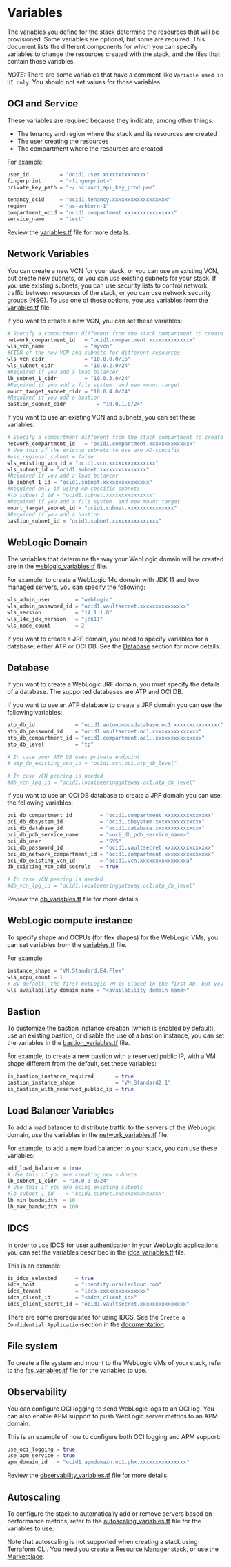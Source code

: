 # Variables

The variables you define for the stack determine the resources that will be provisioned. Some variables are optional, but
some are required. This document lists the different components for which you can specify variables to change the resources
created with the stack, and the files that contain those variables.

*NOTE:* There are some variables that have a comment like `Variable used in UI only`. You should not set values for those
variables.

## OCI and Service

These variables are required because they indicate, among other things:
  - The tenancy and region where the stack and its resources are created
  - The user creating the resources
  - The compartment where the resources are created

For example:
```terraform
user_id          = "ocid1.user.xxxxxxxxxxxxxx"
fingerprint      = "<fingerprint>"
private_key_path = "~/.oci/oci_api_key_prod.pem"

tenancy_ocid     = "ocid1.tenancy.xxxxxxxxxxxxxxxxxx"
region           = "us-ashburn-1"
compartment_ocid = "ocid1.compartment.xxxxxxxxxxxxxxxx"
service_name     = "test"
```
Review the [variables.tf](./terraform/variables.tf) file for more details.

## Network Variables

You can create a new VCN for your stack, or you can use an existing VCN, but create new subnets, or you can use existing
subnets for your stack. If you use existing subnets, you can use security lists to control network traffic between resources
of the stack, or you can use network security groups (NSG). To use one of these options, you use variables from the
[variables.tf](./terraform/variables.tf) file.

If you want to create a new VCN, you can set these variables:
```terraform
# Specify a compartment different from the stack compartment to create all network resources
network_compartment_id   = "ocid1.compartment.xxxxxxxxxxxxxx"
wls_vcn_name             = "myvcn"
#CIDR of the new VCN and subnets for different resources
wls_vcn_cidr             = "10.0.0.0/16"
wls_subnet_cidr          = "10.0.2.0/24"
#Required if you add a load balancer
lb_subnet_1_cidr         = "10.0.3.0/24"
#Required if you add a file system  and new mount target
mount_target_subnet_cidr = "10.0.4.0/24"
#Required if you add a bastion
bastion_subnet_cidr          = "10.0.1.0/24"
```

If you want to use an existing VCN and subnets, you can set these variables:
```terraform
# Specify a compartment different from the stack compartment to create all network resources
network_compartment_id   = "ocid1.compartment.xxxxxxxxxxxxxx"
# Use this if the existng subnets to use are AD-specific
#use_regional_subnet = false
wls_existing_vcn_id = "ocid1.vcn.xxxxxxxxxxxxxxx"
wls_subnet_id = "ocid1.subnet.xxxxxxxxxxxxxxx"
#Required if you add a load balancer
lb_subnet_1_id = "ocid1.subnet.xxxxxxxxxxxxxxx"
#Required only if using AD-specific subnets
#lb_subnet_2_id = "ocid1.subnet.xxxxxxxxxxxxxxx"
#Required if you add a file system  and new mount target
mount_target_subnet_id = "ocid1.subnet.xxxxxxxxxxxxxxx"
#Required if you add a bastion
bastion_subnet_id = "ocid1.subnet.xxxxxxxxxxxxxxx"
```

## WebLogic Domain

The variables that determine the way your WebLogic domain will be created are in the [weblogic_variables.tf](./terraform/weblogic_variables.tf)
file.

For example, to create a WebLogic 14c domain with JDK 11 and two managed servers, you can specify the following:
```terraform
wls_admin_user        = "weblogic"
wls_admin_password_id = "ocid1.vaultsecret.xxxxxxxxxxxxxxx"
wls_version           = "14.1.1.0"
wls_14c_jdk_version   = "jdk11"
wls_node_count        = 2
```

If you want to create a JRF domain, you need to specify variables for a database, either ATP or OCI DB. See the [Database](#database)
section for more details.

## Database

If you want to create a WebLogic JRF domain, you must specify the details of a database. The supported databases are ATP
and OCI DB.

If you want to use an ATP database to create a JRF domain you can use the following variables:
```terraform
atp_db_id             = "ocid1.autonomousdatabase.oc1.xxxxxxxxxxxxxxx"
atp_db_password_id    = "ocid1.vaultsecret.oc1.xxxxxxxxxxxxxxx"
atp_db_compartment_id = "ocid1.compartment.oc1..xxxxxxxxxxxxxxx"
atp_db_level          = "tp"

# In case your ATP DB uses private endpoint
# atp_db_existing_vcn_id = "ocid1.vcn.oc1.atp_db_level"

# In case VCN peering is needed
#db_vcn_lpg_id = "ocid1.localpeeringgateway.oc1.atp_db_level"
```
If you want to use an OCi DB database to create a JRF domain you can use the following variables:
```terraform
oci_db_compartment_id         = "ocid1.compartment.xxxxxxxxxxxxxxx"
oci_db_dbsystem_id            = "ocid1.dbsystem.xxxxxxxxxxxxxxx"
oci_db_database_id            = "ocid1.database.xxxxxxxxxxxxxxx"
oci_db_pdb_service_name	      = "<oci_db_pdb_service_name>"
oci_db_user                   = "SYS"
oci_db_password_id            = "ocid1.vaultsecret.xxxxxxxxxxxxxxx"
oci_db_network_compartment_id = "ocid1.compartment.xxxxxxxxxxxxxxx"
oci_db_existing_vcn_id        = "ocid1.vcn.xxxxxxxxxxxxxxxa"
db_existing_vcn_add_secrule   = true

# In case VCN peering is needed
#db_vcn_lpg_id = "ocid1.localpeeringgateway.oc1.atp_db_level"
```
Review the [db_variables.tf](./terraform/db_variables.tf) file for more details.

## WebLogic compute instance

To specify shape and OCPUs (for flex shapes) for the WebLogic VMs, you can set variables from the [variables.tf](./terraform/variables.tf) file.

For example:
```terraform
instance_shape = "VM.Standard.E4.Flex"
wls_ocpu_count = 1
# By default, the first WebLogic VM is placed in the first AD, but you can change that behavior with this variable
wls_availability_domain_name = "<availability domain name>"
```

## Bastion

To customize the bastion instance creation (which is enabled by default), use an existing bastion, or disable the use of
a bastion instance, you can set the variables in the [bastion_variables.tf](./terraform/bastion_variables.tf) file.

For example, to create a new bastion with a reserved public IP, with a VM shape different from the default, set these variables:
```terraform
is_bastion_instance_required       = true
bastion_instance_shape             = "VM.Standard2.1"
is_bastion_with_reserved_public_ip = true
```

## Load Balancer Variables

To add a load balancer to distribute traffic to the servers of the WebLogic domain, use the variables in the
[network_variables.tf](./terraform/network_variables.tf) file.

For example, to add a new load balancer to your stack, you can use these variables:
```terraform
add_load_balancer = true
# Use this if you are creating new subnets
lb_subnet_1_cidr  = "10.0.3.0/24"
# Use this if you are using existing subnets
#lb_subnet_1_id    = "ocid1.subnet.xxxxxxxxxxxxxxx"
lb_min_bandwidth  = 10
lb_max_bandwidth  = 100
```

## IDCS

In order to use IDCS for user authentication in your WebLogic applications, you can set the variables described in the [idcs_variables.tf](./terraform/idcs_variables.tf) file.

This is an example:
```terraform
is_idcs_selected      = true
idcs_host             = "identity.oraclecloud.com"
idcs_tenant           = "idcs-xxxxxxxxxxxxxxx"
idcs_client_id        = "<idcs_client_id>"
idcs_client_secret_id = "ocid1.vaultsecret.xxxxxxxxxxxxxxx"
```
There are some prerequisites for using IDCS. See the `Create a Confidential Application`section in the
[documentation](https://docs.oracle.com/en/cloud/paas/weblogic-cloud/user/you-begin-oracle-weblogic-cloud.html).

## File system

To create a file system and mount to the WebLogic VMs of your stack, refer to the [fss_variables.tf](./terraform/fss_variables.tf)
file for the variables to use.

## Observability

You can configure OCI logging to send WebLogic logs to an OCI log. You can also enable APM support to push WebLogic server
metrics to an APM domain.

This is an example of how to configure both OCI logging and APM support:
```terraform
use_oci_logging = true
use_apm_service = true
apm_domain_id   = "ocid1.apmdomain.oc1.phx.xxxxxxxxxxxxxxx"
```
Review the [observability_variables.tf](./terraform/observability_variables.tf) file for more details.

## Autoscaling
To configure the stack to automatically add or remove servers based on performance metrics, refer to the
[autoscaling_variables.tf](./terraform/autoscaling_variables.tf) file for the variables to use.

Note that autoscaling is not supported when creating a stack using Terraform CLI. You need you create a [Resource Manager][orm]
stack, or use the [Marketplace][marketplace].

[marketplace]: https://docs.oracle.com/iaas/Content/Marketplace/Concepts/marketoverview.htm
[orm]: https://docs.cloud.oracle.com/iaas/Content/ResourceManager/Concepts/resourcemanager.htm